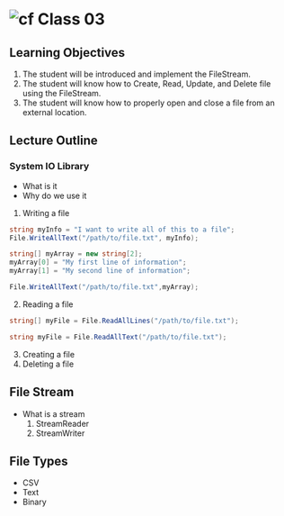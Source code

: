 ![cf](http://i.imgur.com/7v5ASc8.png) Class 03
=====================================

## Learning Objectives
1. The student will be introduced and implement the FileStream.
2. The student will know how to Create, Read, Update, and Delete file using the FileStream.
3. The student will know how to properly open and close a file from an external location.

## Lecture Outline

### System IO Library
 - What is it
 - Why do we use it

 1. Writing a file

```csharp
string myInfo = "I want to write all of this to a file";
File.WriteAllText("/path/to/file.txt", myInfo);
```


```csharp
string[] myArray = new string[2];
myArray[0] = "My first line of information";
myArray[1] = "My second line of information";

File.WriteAllText("/path/to/file.txt",myArray);

```

 2. Reading a file

 ```csharp
string[] myFile = File.ReadAllLines("/path/to/file.txt");

```

```csharp
string myFile = File.ReadAllText("/path/to/file.txt");

```

 3. Creating a file
 4. Deleting a file


## File Stream
 - What is a stream
	1. StreamReader
	2. StreamWriter

## File Types
- CSV
- Text
- Binary
